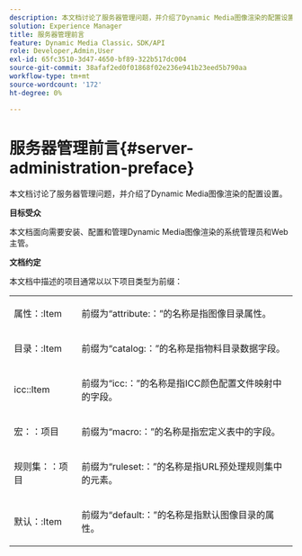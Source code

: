 ```yaml
---
description: 本文档讨论了服务器管理问题，并介绍了Dynamic Media图像渲染的配置设置。
solution: Experience Manager
title: 服务器管理前言
feature: Dynamic Media Classic，SDK/API
role: Developer,Admin,User
exl-id: 65fc3510-3d47-4650-bf89-322b517dc004
source-git-commit: 38afaf2ed0f01868f02e236e941b23eed5b790aa
workflow-type: tm+mt
source-wordcount: '172'
ht-degree: 0%

---
```


# 服务器管理前言{#server-administration-preface}

本文档讨论了服务器管理问题，并介绍了Dynamic Media图像渲染的配置设置。

**目标受众**

本文档面向需要安装、配置和管理Dynamic Media图像渲染的系统管理员和Web主管。

**文档约定**

本文档中描述的项目通常以以下项目类型为前缀：

<table id="simpletable_E96BA470B3CE4266A9E6ED0440A56C40"> 
 <tr class="strow"> 
  <td class="stentry"> <p>属性：:Item </p></td> 
  <td class="stentry"> <p>前缀为“attribute:：”的名称是指图像目录属性。 </p></td> 
 </tr> 
 <tr class="strow"> 
  <td class="stentry"> <p>目录：:Item </p></td> 
  <td class="stentry"> <p>前缀为“catalog:：”的名称是指物料目录数据字段。 </p></td> 
 </tr> 
 <tr class="strow"> 
  <td class="stentry"> <p>icc::Item </p></td> 
  <td class="stentry"> <p>前缀为“icc:：”的名称是指ICC颜色配置文件映射中的字段。 </p></td> 
 </tr> 
 <tr class="strow"> 
  <td class="stentry"> <p>宏：：项目 </p></td> 
  <td class="stentry"> <p>前缀为“macro:：”的名称是指宏定义表中的字段。 </p></td> 
 </tr> 
 <tr class="strow"> 
  <td class="stentry"> <p>规则集：：项目 </p></td> 
  <td class="stentry"> <p>前缀为“ruleset:：”的名称是指URL预处理规则集中的元素。 </p></td> 
 </tr> 
 <tr class="strow"> 
  <td class="stentry"> <p>默认：:Item </p></td> 
  <td class="stentry"> <p>前缀为“default:：”的名称是指默认图像目录的属性。 </p></td> 
 </tr> 
</table>
